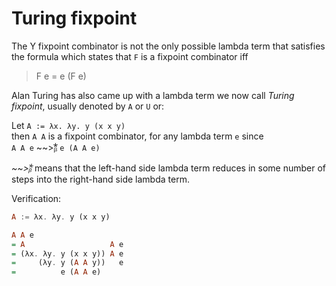 # Turing fixpoint

The Y fixpoint combinator is not the only possible lambda term that satisfies the formula which states that `F` is a fixpoint combinator iff
>F e = e (F e)

Alan Turing has also came up with a lambda term we now call *Turing fixpoint*, usually denoted by `A` or `U` or:

Let `A := λx. λy. y (x x y)`   
then `A A` is a fixpoint combinator, 
for any lambda term `e` since    
`A A e` ~~>ᵦ⃰ `e (A A e)`

_~~>ᵦ⃰_ means that the left-hand side lambda term reduces in some number of steps into the right-hand side lambda term.

Verification:

```hs
A := λx. λy. y (x x y)

A A e
= A                   A e
= (λx. λy. y (x x y)) A e
=     (λy. y (A A y))   e
=          e (A A e)
```
